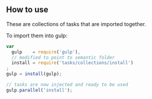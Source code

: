 ## How to use

These are collections of tasks that are imported together.

To import them into gulp:
```javascript
var
  gulp    = require('gulp'),
  // modified to point to semantic folder
  install = require('tasks/collections/install')
;
gulp = install(gulp);

// tasks are now injected and ready to be used
gulp.parallel('install');
```